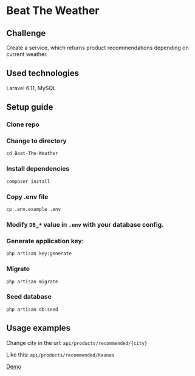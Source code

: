 # Beat The Weather

## Challenge

Create a service, which returns product recommendations depending on current weather.

## Used technologies

Laravel 6.11, MySQL

## Setup guide

### Clone repo

### Change to directory

````
cd Beat-The-Weather
````   

### Install dependencies

````
composer install
````

### Copy .env file

```
cp .env.example .env
```

### Modify `DB_*` value in `.env` with your database config.

### Generate application key:

````
php artisan key:generate
````

### Migrate

````
php artisan migrate
````

### Seed database

````
php artisan db:seed
````

## Usage examples

Change city in the url:
`api/products/recommended/{city}`

Like this:
`api/products/recommended/Kaunas`

[Demo](https://beat-the-weather.herokuapp.com/)